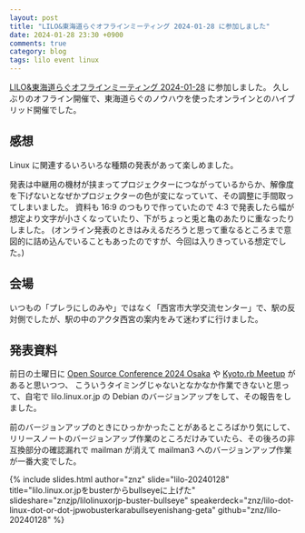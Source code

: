 ```yaml
---
layout: post
title: "LILO&東海道らぐオフラインミーティング 2024-01-28 に参加しました"
date: 2024-01-28 23:30 +0900
comments: true
category: blog
tags: lilo event linux
---
```

[LILO&amp;東海道らぐオフラインミーティング 2024-01-28](https://lilo.connpass.com/event/306590/) に参加しました。
久しぶりのオフライン開催で、東海道らぐのノウハウを使ったオンラインとのハイブリッド開催でした。

<!--more-->

## 感想

Linux に関連するいろいろな種類の発表があって楽しめました。

発表は中継用の機材が挟まってプロジェクターにつながっているからか、解像度を下げないとなぜかプロジェクターの色が変になっていて、その調整に手間取ってしまいました。
資料も 16:9 のつもりで作っていたので 4:3 で発表したら幅が想定より文字が小さくなっていたり、下がちょっと兎と亀のあたりに重なったりしました。
(オンライン発表のときはみえるだろうと思って重なるところまで意図的に詰め込んでいることもあったのですが、今回は入りきっている想定でした。)

## 会場

いつもの「プレラにしのみや」ではなく「西宮市大学交流センター」で、駅の反対側でしたが、駅の中のアクタ西宮の案内をみて迷わずに行けました。

## 発表資料

前日の土曜日に [Open Source Conference 2024 Osaka](https://event.ospn.jp/osc2024-osaka/) や [Kyoto.rb Meetup](https://kyotorb.connpass.com/event/307215/) があると思いつつ、
こういうタイミングじゃないとなかなか作業できないと思って、自宅で lilo.linux.or.jp の Debian のバージョンアップをして、その報告をしました。

前のバージョンアップのときにひっかかったことがあるところばかり気にして、リリースノートのバージョンアップ作業のところだけみていたら、その後ろの非互換部分の確認漏れで mailman が消えて mailman3 へのバージョンアップ作業が一番大変でした。

{% include slides.html author="znz" slide="lilo-20240128" title="lilo.linux.or.jpをbusterからbullseyeに上げた" slideshare="znzjp/lilolinuxorjp-buster-bullseye" speakerdeck="znz/lilo-dot-linux-dot-or-dot-jpwobusterkarabullseyenishang-geta" github="znz/lilo-20240128" %}

